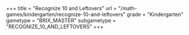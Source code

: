 +++
title = "Recognize 10 and Leftovers"
url = "/math-games/kindergarten/recognize-10-and-leftovers"
grade = "Kindergarten"
gametype = "BRIX_MASTER"
subgametype = "RECOGNIZE_10_AND_LEFTOVERS"
+++